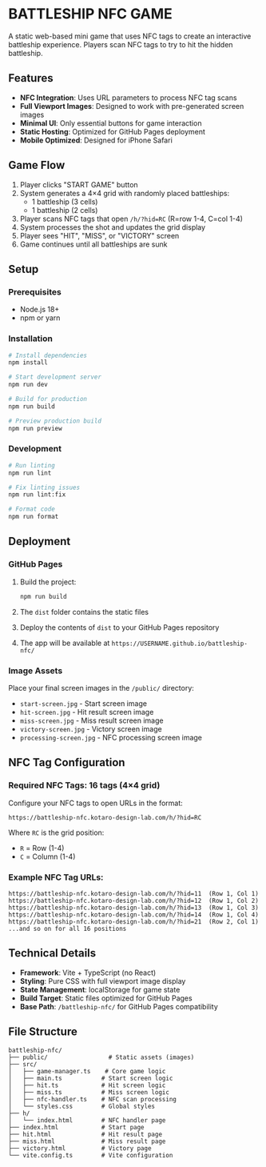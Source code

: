 # BATTLESHIP NFC GAME

A static web-based mini game that uses NFC tags to create an interactive battleship experience. Players scan NFC tags to try to hit the hidden battleship.

## Features

- **NFC Integration**: Uses URL parameters to process NFC tag scans
- **Full Viewport Images**: Designed to work with pre-generated screen images
- **Minimal UI**: Only essential buttons for game interaction
- **Static Hosting**: Optimized for GitHub Pages deployment
- **Mobile Optimized**: Designed for iPhone Safari

## Game Flow

1. Player clicks "START GAME" button
2. System generates a 4×4 grid with randomly placed battleships:
   - 1 battleship (3 cells)
   - 1 battleship (2 cells)
3. Player scans NFC tags that open `/h/?hid=RC` (R=row 1-4, C=col 1-4)
4. System processes the shot and updates the grid display
5. Player sees "HIT", "MISS", or "VICTORY" screen
6. Game continues until all battleships are sunk

## Setup

### Prerequisites

- Node.js 18+ 
- npm or yarn

### Installation

```bash
# Install dependencies
npm install

# Start development server
npm run dev

# Build for production
npm run build

# Preview production build
npm run preview
```

### Development

```bash
# Run linting
npm run lint

# Fix linting issues
npm run lint:fix

# Format code
npm run format
```

## Deployment

### GitHub Pages

1. Build the project:
   ```bash
   npm run build
   ```

2. The `dist` folder contains the static files
3. Deploy the contents of `dist` to your GitHub Pages repository
4. The app will be available at `https://USERNAME.github.io/battleship-nfc/`

### Image Assets

Place your final screen images in the `/public/` directory:
- `start-screen.jpg` - Start screen image
- `hit-screen.jpg` - Hit result screen image  
- `miss-screen.jpg` - Miss result screen image
- `victory-screen.jpg` - Victory screen image
- `processing-screen.jpg` - NFC processing screen image

## NFC Tag Configuration

### Required NFC Tags: 16 tags (4×4 grid)

Configure your NFC tags to open URLs in the format:
```
https://battleship-nfc.kotaro-design-lab.com/h/?hid=RC
```

Where `RC` is the grid position:
- `R` = Row (1-4)
- `C` = Column (1-4)

### Example NFC Tag URLs:
```
https://battleship-nfc.kotaro-design-lab.com/h/?hid=11  (Row 1, Col 1)
https://battleship-nfc.kotaro-design-lab.com/h/?hid=12  (Row 1, Col 2)
https://battleship-nfc.kotaro-design-lab.com/h/?hid=13  (Row 1, Col 3)
https://battleship-nfc.kotaro-design-lab.com/h/?hid=14  (Row 1, Col 4)
https://battleship-nfc.kotaro-design-lab.com/h/?hid=21  (Row 2, Col 1)
...and so on for all 16 positions
```

## Technical Details

- **Framework**: Vite + TypeScript (no React)
- **Styling**: Pure CSS with full viewport image display
- **State Management**: localStorage for game state
- **Build Target**: Static files optimized for GitHub Pages
- **Base Path**: `/battleship-nfc/` for GitHub Pages compatibility

## File Structure

```
battleship-nfc/
├── public/                 # Static assets (images)
├── src/
│   ├── game-manager.ts    # Core game logic
│   ├── main.ts           # Start screen logic
│   ├── hit.ts            # Hit screen logic
│   ├── miss.ts           # Miss screen logic
│   ├── nfc-handler.ts    # NFC scan processing
│   └── styles.css        # Global styles
├── h/
│   └── index.html        # NFC handler page
├── index.html            # Start page
├── hit.html              # Hit result page
├── miss.html             # Miss result page
├── victory.html          # Victory page
└── vite.config.ts        # Vite configuration
```
